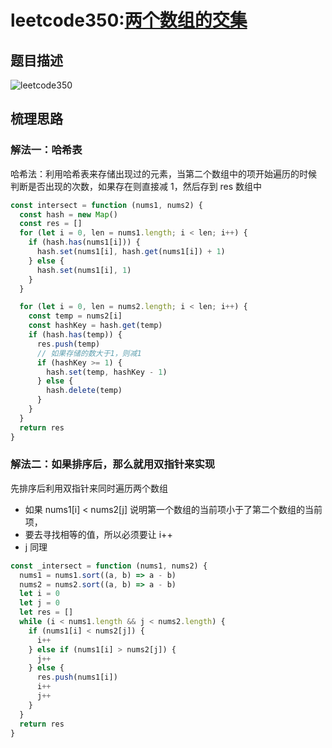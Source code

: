 # leetcode350:[两个数组的交集](https://leetcode-cn.com/problems/intersection-of-two-arrays-ii/)

## 题目描述

![leetcode350](https://blog-1256985533.cos.ap-nanjing.myqcloud.com/img/leetcode350_intersect.png)

## 梳理思路

### 解法一：哈希表

哈希法：利用哈希表来存储出现过的元素，当第二个数组中的项开始遍历的时候
判断是否出现的次数，如果存在则直接减 1，然后存到 res 数组中

```javascript
const intersect = function (nums1, nums2) {
  const hash = new Map()
  const res = []
  for (let i = 0, len = nums1.length; i < len; i++) {
    if (hash.has(nums1[i])) {
      hash.set(nums1[i], hash.get(nums1[i]) + 1)
    } else {
      hash.set(nums1[i], 1)
    }
  }

  for (let i = 0, len = nums2.length; i < len; i++) {
    const temp = nums2[i]
    const hashKey = hash.get(temp)
    if (hash.has(temp)) {
      res.push(temp)
      // 如果存储的数大于1，则减1
      if (hashKey >= 1) {
        hash.set(temp, hashKey - 1)
      } else {
        hash.delete(temp)
      }
    }
  }
  return res
}
```

### 解法二：如果排序后，那么就用双指针来实现

先排序后利用双指针来同时遍历两个数组

- 如果 nums1[i] < nums2[j] 说明第一个数组的当前项小于了第二个数组的当前项，
- 要去寻找相等的值，所以必须要让 i++
- j 同理

```javascript
const _intersect = function (nums1, nums2) {
  nums1 = nums1.sort((a, b) => a - b)
  nums2 = nums2.sort((a, b) => a - b)
  let i = 0
  let j = 0
  let res = []
  while (i < nums1.length && j < nums2.length) {
    if (nums1[i] < nums2[j]) {
      i++
    } else if (nums1[i] > nums2[j]) {
      j++
    } else {
      res.push(nums1[i])
      i++
      j++
    }
  }
  return res
}
```

